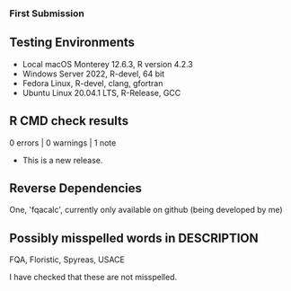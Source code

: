 
### First Submission

## Testing Environments

* Local macOS Monterey 12.6.3, R version 4.2.3
* Windows Server 2022, R-devel, 64 bit
* Fedora Linux, R-devel, clang, gfortran
* Ubuntu Linux 20.04.1 LTS, R-Release, GCC

## R CMD check results

0 errors | 0 warnings | 1 note

* This is a new release.

## Reverse Dependencies

One, 'fqacalc', currently only available on github (being developed by me)

## Possibly misspelled words in DESCRIPTION

FQA, Floristic, Spyreas, USACE 

I have checked that these are not misspelled.


